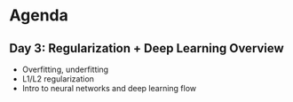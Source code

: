 # Agenda

## Day 3: Regularization + Deep Learning Overview
 - Overfitting, underfitting
 - L1/L2 regularization
 - Intro to neural networks and deep learning flow